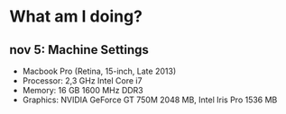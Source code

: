 # What am I doing?

## nov 5: Machine Settings

* Macbook Pro (Retina, 15-inch, Late 2013)
* Processor: 2,3 GHz Intel Core i7
* Memory: 16 GB 1600 MHz DDR3
* Graphics: NVIDIA GeForce GT 750M 2048 MB, Intel Iris Pro 1536 MB


